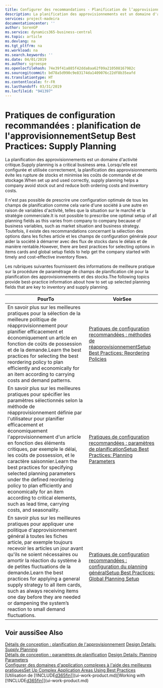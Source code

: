 ```yaml
---
title: Configurer des recommandations - Planification de l’approvisionnement | Microsoft Docs
description: La planification des approvisionnements est un domaine d'activité critique. Lorsqu'elle est configurée et utilisée correctement, la planification des approvisionnements évite les rupture de stocks et minimise les coûts de commande et de stockage.
services: project-madeira
documentationcenter: ''
author: SorenGP
ms.service: dynamics365-business-central
ms.topic: article
ms.devlang: na
ms.tgt_pltfrm: na
ms.workload: na
ms.search.keywords: ''
ms.date: 04/01/2019
ms.author: sgroespe
ms.openlocfilehash: 74e39f41a885f42dda8aa62f09a210508167982c
ms.sourcegitcommit: bd78a5d990c9e83174da1409076c22df8b35eafd
ms.translationtype: HT
ms.contentlocale: fr-FR
ms.lasthandoff: 03/31/2019
ms.locfileid: "941397"
---
```

# <a name="setup-best-practices-supply-planning"></a><span data-ttu-id="f4f4f-104">Pratiques de configuration recommandées : planification de l'approvisionnement</span><span class="sxs-lookup"><span data-stu-id="f4f4f-104">Setup Best Practices: Supply Planning</span></span>
<span data-ttu-id="f4f4f-105">La planification des approvisionnements est un domaine d'activité critique.</span><span class="sxs-lookup"><span data-stu-id="f4f4f-105">Supply planning is a critical business area.</span></span> <span data-ttu-id="f4f4f-106">Lorsqu'elle est configurée et utilisée correctement, la planification des approvisionnements évite les rupture de stocks et minimise les coûts de commande et de stockage.</span><span class="sxs-lookup"><span data-stu-id="f4f4f-106">When set up and used correctly, supply planning helps a company avoid stock out and reduce both ordering costs and inventory costs.</span></span>  

 <span data-ttu-id="f4f4f-107">Il n'est pas possible de prescrire une configuration optimale de tous les champs de planification comme cela varie d'une société à une autre en raison de variables d'activité, telles que la situation sur le marché et la stratégie commerciale.</span><span class="sxs-lookup"><span data-stu-id="f4f4f-107">It is not possible to prescribe one optimal setup of all planning fields as this varies from company to company because of business variables, such as market situation and business strategy.</span></span> <span data-ttu-id="f4f4f-108">Toutefois, il existe des recommandations concernant la sélection des options dans les fiches article et les champs de configuration générale pour aider la société à démarrer avec des flux de stocks dans le délais et de manière rentable.</span><span class="sxs-lookup"><span data-stu-id="f4f4f-108">However, there are best practices for selecting options in items cards and global setup fields to help get the company started with timely and cost-effective inventory flows.</span></span>  

 <span data-ttu-id="f4f4f-109">Les rubriques suivantes fournissent des informations de meilleure pratique sur la procédure de paramétrage de champs de planification clé pour la planification des approvisionnements et des stocks.</span><span class="sxs-lookup"><span data-stu-id="f4f4f-109">The following topics provide best-practice information about how to set up selected planning fields that are key to inventory and supply planning.</span></span>  

|<span data-ttu-id="f4f4f-110">**Pour**</span><span class="sxs-lookup"><span data-stu-id="f4f4f-110">**To**</span></span>|<span data-ttu-id="f4f4f-111">**Voir**</span><span class="sxs-lookup"><span data-stu-id="f4f4f-111">**See**</span></span>|  
|------------|-------------|  
|<span data-ttu-id="f4f4f-112">En savoir plus sur les meilleures pratiques pour la sélection de la meilleure politique de réapprovisionnement pour planifier efficacement et économiquement un article en fonction de coûts de possession et de la demande.</span><span class="sxs-lookup"><span data-stu-id="f4f4f-112">Learn the best practices for selecting the best reordering policy to plan efficiently and economically for an item according to carrying costs and demand patterns.</span></span>|[<span data-ttu-id="f4f4f-113">Pratiques de configuration recommandées : méthodes de réapprovisionnement</span><span class="sxs-lookup"><span data-stu-id="f4f4f-113">Setup Best Practices: Reordering Policies</span></span>](setup-best-practices-reordering-policies.md)|  
|<span data-ttu-id="f4f4f-114">En savoir plus sur les meilleures pratiques pour spécifier les paramètres sélectionnés selon la méthode de réapprovisionnement définie par l'utilisateur pour planifier efficacement et économiquement l'approvisionnement d'un article en fonction des éléments critiques, par exemple le délai, les coûts de possession, et le caractère saisonnier.</span><span class="sxs-lookup"><span data-stu-id="f4f4f-114">Learn the best practices for specifying selected planning parameters under the defined reordering policy to plan efficiently and economically for an item according to critical elements, such as lead time, carrying costs, and seasonality.</span></span>|[<span data-ttu-id="f4f4f-115">Pratiques de configuration recommandées : paramètres de planification</span><span class="sxs-lookup"><span data-stu-id="f4f4f-115">Setup Best Practices: Planning Parameters</span></span>](setup-best-practices-planning-parameters.md)|  
|<span data-ttu-id="f4f4f-116">En savoir plus sur les meilleures pratiques pour appliquer une politique d'approvisionnement général à toutes les fiches article, par exemple toujours recevoir les articles un jour avant qu'ils ne soient nécessaires ou amortir la réaction du système à de petites fluctuations de la demande.</span><span class="sxs-lookup"><span data-stu-id="f4f4f-116">Learn the best practices for applying a general supply strategy to all item cards, such as always receiving items one day before they are needed or dampening the system’s reaction to small demand fluctuations.</span></span>|[<span data-ttu-id="f4f4f-117">Pratiques de configuration recommandées : configuration du planning général</span><span class="sxs-lookup"><span data-stu-id="f4f4f-117">Setup Best Practices: Global Planning Setup</span></span>](setup-best-practices-global-planning-setup.md)|  

## <a name="see-also"></a><span data-ttu-id="f4f4f-118">Voir aussi</span><span class="sxs-lookup"><span data-stu-id="f4f4f-118">See Also</span></span>  
 <span data-ttu-id="f4f4f-119">[Détails de conception : planification de l'approvisionnement](design-details-supply-planning.md) </span><span class="sxs-lookup"><span data-stu-id="f4f4f-119">[Design Details: Supply Planning](design-details-supply-planning.md) </span></span>  
 <span data-ttu-id="f4f4f-120">[Détails de conception : paramètres de planification](design-details-planning-parameters.md) </span><span class="sxs-lookup"><span data-stu-id="f4f4f-120">[Design Details: Planning Parameters](design-details-planning-parameters.md) </span></span>  
 [<span data-ttu-id="f4f4f-121">Configurer des domaines d'application complexes à l'aide des meilleures pratiques</span><span class="sxs-lookup"><span data-stu-id="f4f4f-121">Set Up Complex Application Areas Using Best Practices</span></span>](set-up-complex-application-areas-using-best-practices.md)  
 <span data-ttu-id="f4f4f-122">[Utilisation de [!INCLUDE[d365fin](includes/d365fin_md.md)]](ui-work-product.md)</span><span class="sxs-lookup"><span data-stu-id="f4f4f-122">[Working with [!INCLUDE[d365fin](includes/d365fin_md.md)]](ui-work-product.md)</span></span>
